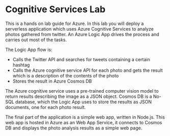 # Cognitive Services Lab
This is a hands on lab guide for Azure. In this lab you will deploy a serverless application which uses Azure Cognitive Services to analyze photos gathered from twitter. An Azure Logic App drives the process and carries out most of the tasks. 

The Logic App flow is:
- Calls the Twitter API and searches for tweets containing a certain hashtag
- Calls the Azure cognitive service API for each photo and gets the result which is a description of the contents of the photo
- Stores the result in Azure Cosmos DB

The Azure cognitive service uses a pre-trained computer vision model to return results describing the image as a JSON object. Cosmos DB is a No-SQL database, which the Logic App uses to store the results as JSON documents, one for each photo result.

The final part of the application is a simple web app, written in Node.js. This web app is hosted in Azure as an Web App Service, it connects to Cosmos DB and displays the photo analysis results as a simple web page.



